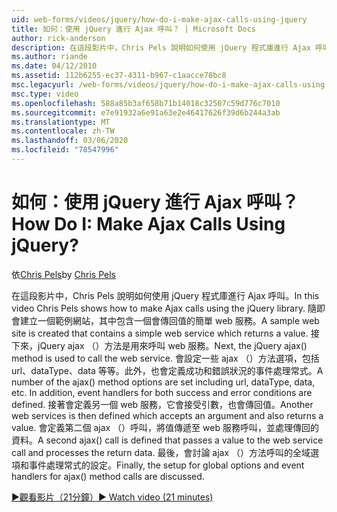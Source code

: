 ```yaml
---
uid: web-forms/videos/jquery/how-do-i-make-ajax-calls-using-jquery
title: 如何：使用 jQuery 進行 Ajax 呼叫？ | Microsoft Docs
author: rick-anderson
description: 在這段影片中，Chris Pels 說明如何使用 jQuery 程式庫進行 Ajax 呼叫。 隨即建立一個範例網站，其中包含一個簡單的 web 服務，它會傳回 。
ms.author: riande
ms.date: 04/12/2010
ms.assetid: 112b6255-ec37-4311-b967-c1aacce78bc8
msc.legacyurl: /web-forms/videos/jquery/how-do-i-make-ajax-calls-using-jquery
msc.type: video
ms.openlocfilehash: 588a85b3af658b71b14018c32507c59d776c7010
ms.sourcegitcommit: e7e91932a6e91a63e2e46417626f39d6b244a3ab
ms.translationtype: MT
ms.contentlocale: zh-TW
ms.lasthandoff: 03/06/2020
ms.locfileid: "78547996"
---
```

# <a name="how-do-i-make-ajax-calls-using-jquery"></a><span data-ttu-id="f67dd-105">如何：使用 jQuery 進行 Ajax 呼叫？</span><span class="sxs-lookup"><span data-stu-id="f67dd-105">How Do I: Make Ajax Calls Using jQuery?</span></span>

<span data-ttu-id="f67dd-106">依[Chris Pels](https://twitter.com/chrispels)</span><span class="sxs-lookup"><span data-stu-id="f67dd-106">by [Chris Pels](https://twitter.com/chrispels)</span></span>

<span data-ttu-id="f67dd-107">在這段影片中，Chris Pels 說明如何使用 jQuery 程式庫進行 Ajax 呼叫。</span><span class="sxs-lookup"><span data-stu-id="f67dd-107">In this video Chris Pels shows how to make Ajax calls using the jQuery library.</span></span> <span data-ttu-id="f67dd-108">隨即會建立一個範例網站，其中包含一個會傳回值的簡單 web 服務。</span><span class="sxs-lookup"><span data-stu-id="f67dd-108">A sample web site is created that contains a simple web service which returns a value.</span></span> <span data-ttu-id="f67dd-109">接下來，jQuery ajax （）方法是用來呼叫 web 服務。</span><span class="sxs-lookup"><span data-stu-id="f67dd-109">Next, the jQuery ajax() method is used to call the web service.</span></span> <span data-ttu-id="f67dd-110">會設定一些 ajax （）方法選項，包括 url、dataType、data 等等。此外，也會定義成功和錯誤狀況的事件處理常式。</span><span class="sxs-lookup"><span data-stu-id="f67dd-110">A number of the ajax() method options are set including url, dataType, data, etc. In addition, event handlers for both success and error conditions are defined.</span></span> <span data-ttu-id="f67dd-111">接著會定義另一個 web 服務，它會接受引數，也會傳回值。</span><span class="sxs-lookup"><span data-stu-id="f67dd-111">Another web services is then defined which accepts an argument and also returns a value.</span></span> <span data-ttu-id="f67dd-112">會定義第二個 ajax （）呼叫，將值傳遞至 web 服務呼叫，並處理傳回的資料。</span><span class="sxs-lookup"><span data-stu-id="f67dd-112">A second ajax() call is defined that passes a value to the web service call and processes the return data.</span></span> <span data-ttu-id="f67dd-113">最後，會討論 ajax （）方法呼叫的全域選項和事件處理常式的設定。</span><span class="sxs-lookup"><span data-stu-id="f67dd-113">Finally, the setup for global options and event handlers for ajax() method calls are discussed.</span></span>

[<span data-ttu-id="f67dd-114">&#9654;觀看影片（21分鐘）</span><span class="sxs-lookup"><span data-stu-id="f67dd-114">&#9654; Watch video (21 minutes)</span></span>](https://channel9.msdn.com/Blogs/ASP-NET-Site-Videos/how-do-i-make-ajax-calls-using-jquery)
